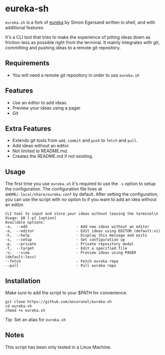 # eureka-sh

`eureka.sh` is a fork of [eureka](https://github.com/simeg/eureka) by Simon Egersand written in shell, and with additional features.

It's a CLI tool that tries to make the experience of jotting ideas down as friction-less as possible right from the terminal. It mainly integrates with git, committing and pushing ideas to a remote git repository.

## Requirements

- You will need a remote git repository in order to use `eureka.sh`

## Features

- Use an editor to add ideas.
- Preview your ideas using a pager
- Git

## Extra Features

- Extends git tools from `add`, `commit` and `push` to `fetch` and `pull`.
- Add ideas without an editor.
- Not limited to README.md.
- Creates the README.md if not existing.

## Usage

The first time you use `eureka.sh` it's required to use the `-s` option to setup the configuration. The configuration file lives at `$HOME/.local/share/eureka.conf` by default.
After setting the configuration, you can use the script with no option to if you want to add an idea without an editor.

```
CLI tool to input and store your ideas without leaving the terminal\n
Usage: $0 [-p] [option]
Available options:
-a,  --add                      - Add new ideas without an editor
-e,  --editor                   - Edit ideas using EDITOR (default:vi)
-h,  --help                     - Display this message and exits
-s,  --setup                    - Set configuration up
-p,  --private                  - Private repository modal
-t,  --target                   - Edit a specified file
-v,  --view                     - Preview ideas using PAGER (default:less)
--fetch                         - Fetch eureka repo
--pull                          - Pull eureka repo
```

## Installation

Make sure to add the script to your $PATH for convenience.

```
git clone https://github.com/aocoronel/eureka-sh
cd eureka-sh
chmod +x eureka.sh
```

Tip: Set an alias for `eureka.sh`

## Notes

This script has been only tested in a Linux Machine.
